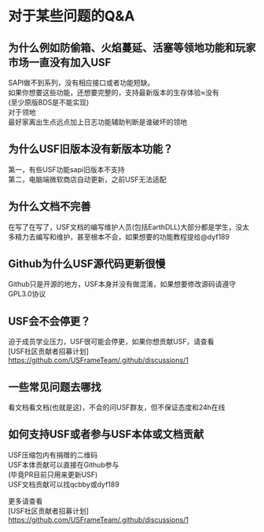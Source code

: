 # 对于某些问题的Q&A

## 为什么例如防偷箱、火焰蔓延、活塞等领地功能和玩家市场一直没有加入USF  
 SAPI做不到系列，没有相应接口或者功能短缺。  
如果你想要这些功能，还想要完整的，支持最新版本的生存体验≈没有  
(至少原版BDS是不能实现)  
对于领地  
最好家离出生点远点加上日志功能辅助判断是谁破坏的领地  
## 为什么USF旧版本没有新版本功能？  
第一，有些USF功能sapi旧版本不支持  
第二，电脑端微软商店自动更新，之前USF无法适配  
## 为什么文档不完善  
在写了在写了，USF文档的编写维护人员(包括EarthDLL)大部分都是学生，没太多精力去编写和维护，甚至根本不会，如果想要的功能教程提给@dyf189  
## Github为什么USF源代码更新很慢  
Github只是开源的地方，USF本身并没有做混淆，如果想要修改源码请遵守GPL3.0协议  
## USF会不会停更？  
迫于成员学业压力，USF很可能会停更，如果你想贡献USF，请查看  
[USF社区贡献者招募计划] https://github.com/USFrameTeam/.github/discussions/1   
## 一些常见问题去哪找  
看文档看文档(也就是这)，不会的问USF群友，但不保证态度和24h在线  
## 如何支持USF或者参与USF本体或文档贡献
USF压缩包内有捐赠的二维码  
USF本体贡献可以直接在Github参与  
(毕竟PR目前只用来更新USF)  
USF文档贡献可以找qcbby或dyf189  

更多请查看  
[USF社区贡献者招募计划] https://github.com/USFrameTeam/.github/discussions/1 